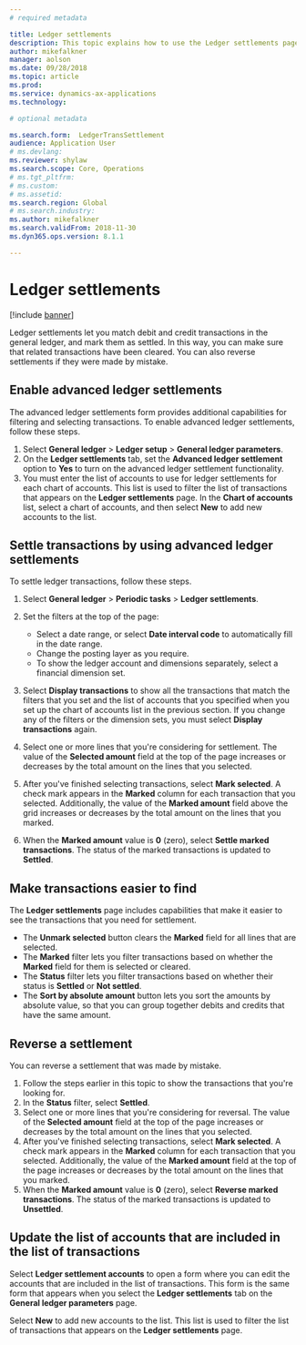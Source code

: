 ```yaml
---
# required metadata

title: Ledger settlements
description: This topic explains how to use the Ledger settlements page to settle ledger transactions and reverse settlements.
author: mikefalkner
manager: aolson
ms.date: 09/28/2018
ms.topic: article
ms.prod: 
ms.service: dynamics-ax-applications
ms.technology: 

# optional metadata

ms.search.form:  LedgerTransSettlement
audience: Application User
# ms.devlang: 
ms.reviewer: shylaw
ms.search.scope: Core, Operations
# ms.tgt_pltfrm: 
# ms.custom:
# ms.assetid:
ms.search.region: Global
# ms.search.industry: 
ms.author: mikefalkner
ms.search.validFrom: 2018-11-30
ms.dyn365.ops.version: 8.1.1

---
```


# Ledger settlements

[!include [banner](../includes/banner.md)]

Ledger settlements let you match debit and credit transactions in the general ledger, and mark them as settled. In this way, you can make sure that related transactions have been cleared. You can also reverse settlements if they were made by mistake.

## Enable advanced ledger settlements

The advanced ledger settlements form provides additional capabilities for filtering and selecting transactions. To enable advanced ledger settlements, follow these steps.

1. Select **General ledger** \> **Ledger setup** \> **General ledger parameters**. 
2. On the **Ledger settlements** tab, set the **Advanced ledger settlement** option to **Yes** to turn on the advanced ledger settlement functionality.
3. You must enter the list of accounts to use for ledger settlements for each chart of accounts. This list is used to filter the list of transactions that appears on the **Ledger settlements** page. In the **Chart of accounts** list, select a chart of accounts, and then select **New** to add new accounts to the list.

## Settle transactions by using advanced ledger settlements

To settle ledger transactions, follow these steps.

1. Select **General ledger** \> **Periodic tasks** \> **Ledger settlements**.
2. Set the filters at the top of the page:

    - Select a date range, or select **Date interval code** to automatically fill in the date range.
    - Change the posting layer as you require.
    - To show the ledger account and dimensions separately, select a financial dimension set.

3. Select **Display transactions** to show all the transactions that match the filters that you set and the list of accounts that you specified when you set up the chart of accounts list in the previous section. If you change any of the filters or the dimension sets, you must select **Display transactions** again.
4. Select one or more lines that you're considering for settlement. The value of the **Selected amount** field at the top of the page increases or decreases by the total amount on the lines that you selected.
5. After you've finished selecting transactions, select **Mark selected**. A check mark appears in the **Marked** column for each transaction that you selected. Additionally, the value of the **Marked amount** field above the grid increases or decreases by the total amount on the lines that you marked.
6. When the **Marked amount** value is **0** (zero), select **Settle marked transactions**. The status of the marked transactions is updated to **Settled**.

## Make transactions easier to find

The **Ledger settlements** page includes capabilities that make it easier to see the transactions that you need for settlement.

- The **Unmark selected** button clears the **Marked** field for all lines that are selected.
- The **Marked** filter lets you filter transactions based on whether the **Marked** field for them is selected or cleared.
- The **Status** filter lets you filter transactions based on whether their status is **Settled** or **Not settled**.
- The **Sort by absolute amount** button lets you sort the amounts by absolute value, so that you can group together debits and credits that have the same amount.

## Reverse a settlement

You can reverse a settlement that was made by mistake.

1. Follow the steps earlier in this topic to show the transactions that you're looking for.
2. In the **Status** filter, select **Settled**.
3. Select one or more lines that you're considering for reversal. The value of the **Selected amount** field at the top of the page increases or decreases by the total amount on the lines that you selected.
4. After you've finished selecting transactions, select **Mark selected**. A check mark appears in the **Marked** column for each transaction that you selected. Additionally, the value of the **Marked amount** field at the top of the page increases or decreases by the total amount on the lines that you marked.
5. When the **Marked amount** value is **0** (zero), select **Reverse marked transactions**. The status of the marked transactions is updated to **Unsettled**.

## Update the list of accounts that are included in the list of transactions

Select **Ledger settlement accounts** to open a form where you can edit the accounts that are included in the list of transactions. This form is the same form that appears when you select the **Ledger settlements** tab on the **General ledger parameters** page.

Select **New** to add new accounts to the list. This list is used to filter the list of transactions that appears on the **Ledger settlements** page.
